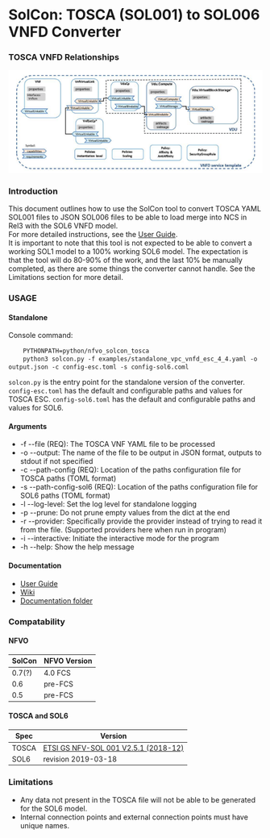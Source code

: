 # SolCon: TOSCA (SOL001) to SOL006 VNFD Converter
### TOSCA VNFD Relationships

![TOSCA VNFD Relationships](TOSCA-vnfd-relations.png)

### Introduction

This document outlines how to use the SolCon tool to convert TOSCA YAML SOL001 files to JSON SOL006
files to be able to load merge into NCS in Rel3 with the SOL6 VNFD model.  
For more detailed instructions, see the [User Guide](documentation/solcon-documentation.pdf).  
It is important to note that this tool is not expected to be able to convert a working SOL1 model to a 100% working SOL6 model.
The expectation is that the tool will do 80-90% of the work, and the last 10% be manually completed, as there are some things
the converter cannot handle. See the Limitations section for more detail.

### USAGE
#### Standalone
Console command:
```
    PYTHONPATH=python/nfvo_solcon_tosca
    python3 solcon.py -f examples/standalone_vpc_vnfd_esc_4_4.yaml -o output.json -c config-esc.toml -s config-sol6.coml
```
`solcon.py` is the entry point for the standalone version of the converter.  
`config-esc.toml` has the default and configurable paths and values for TOSCA ESC.
`config-sol6.toml` has the default and configurable paths and values for SOL6.


#### Arguments
- -f --file (REQ): The TOSCA VNF YAML file to be processed
- -o --output: The name of the file to be output in JSON format, outputs to stdout if not specified
- -c --path-config (REQ): Location of the paths configuration file for TOSCA paths (TOML format)
- -s --path-config-sol6 (REQ): Location of the paths configuration file for SOL6 paths (TOML format)
- -l --log-level: Set the log level for standalone logging
- -p --prune: Do not prune empty values from the dict at the end
- -r --provider: Specifically provide the provider instead of trying to
                        read it from the file. (Supported providers here when run in program)
- -i --interactive: Initiate the interactive mode for the program
- -h --help: Show the help message

#### Documentation
- [User Guide](documentation/solcon-documentation.pdf)
- [Wiki](https://confluence-eng-sjc1.cisco.com/conf/display/NSOUS/TOSCA+to+SOL006+Converter)
- [Documentation folder](documentation)

### Compatability
#### NFVO
| SolCon | NFVO Version |
| ---    | --- |
| 0.7(?) | 4.0 FCS | 
| 0.6    | pre-FCS |
| 0.5    | pre-FCS | 
#### TOSCA and SOL6
| Spec  | Version |
| ---   | --- |
| TOSCA | [ETSI GS NFV-SOL 001 V2.5.1 (2018-12)](https://www.etsi.org/deliver/etsi_gs/NFV-SOL/001_099/001/02.05.01_60/gs_NFV-SOL001v020501p.pdf) |
| SOL6  | revision 2019-03-18 |



### Limitations
* Any data not present in the TOSCA file will not be able to be generated for the SOL6 model.
* Internal connection points and external connection points must have unique names.
